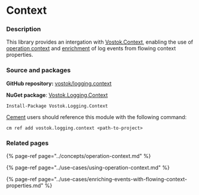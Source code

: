 # Context

### Description

This library provides an intergation with [Vostok.Context](https://vostok.gitbook.io/context/), enabling the use of [operation context](../concepts/operation-context.md) and [enrichment](../use-cases/enriching-events-with-flowing-context-properties.md) of log events from flowing context properties.

### Source and packages

**GitHub repository:** [vostok/logging.context](https://github.com/vostok/logging.context)

**NuGet package**: [Vostok.Logging.Context](https://www.nuget.org/packages/Vostok.Logging.Context)

```text
Install-Package Vostok.Logging.Context
```

[Cement](https://github.com/skbkontur/cement) users should reference this module with the following command:

```text
cm ref add vostok.logging.context <path-to-project>
```

### Related pages

{% page-ref page="../concepts/operation-context.md" %}

{% page-ref page="../use-cases/using-operation-context.md" %}

{% page-ref page="../use-cases/enriching-events-with-flowing-context-properties.md" %}

